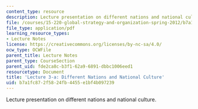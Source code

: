 ```yaml
---
content_type: resource
description: Lecture presentation on different nations and national culture.
file: /courses/15-220-global-strategy-and-organization-spring-2012/b7a1fc872f5824fb4455e1bf4b097239_MIT15_220S12_lec03a.pdf
file_type: application/pdf
learning_resource_types:
- Lecture Notes
license: https://creativecommons.org/licenses/by-nc-sa/4.0/
ocw_type: OCWFile
parent_title: Lecture Notes
parent_type: CourseSection
parent_uid: fde2ca8c-b3f1-62a9-6891-dbbc1006eed1
resourcetype: Document
title: 'Lecture 3-a: Different Nations and National Culture'
uid: b7a1fc87-2f58-24fb-4455-e1bf4b097239
---
```

Lecture presentation on different nations and national culture.
